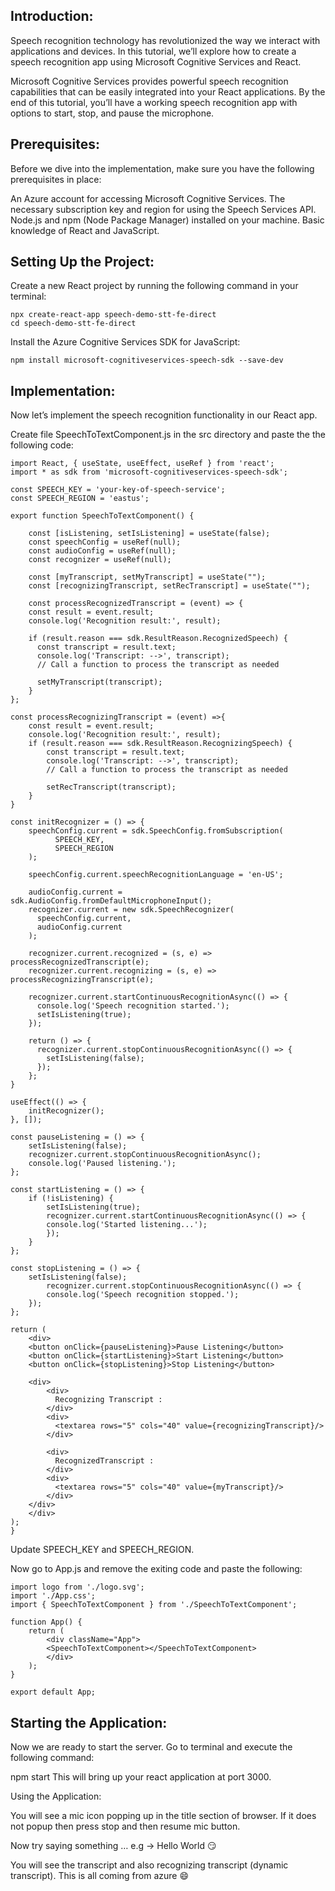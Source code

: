 ## Introduction:

Speech recognition technology has revolutionized the way we interact with applications and devices. In this tutorial, we’ll explore how to create a speech recognition app using Microsoft Cognitive Services and React.

Microsoft Cognitive Services provides powerful speech recognition capabilities that can be easily integrated into your React applications. By the end of this tutorial, you’ll have a working speech recognition app with options to start, stop, and pause the microphone.

## Prerequisites:

Before we dive into the implementation, make sure you have the following prerequisites in place:

An Azure account for accessing Microsoft Cognitive Services.
The necessary subscription key and region for using the Speech Services API.
Node.js and npm (Node Package Manager) installed on your machine.
Basic knowledge of React and JavaScript.
## Setting Up the Project:

Create a new React project by running the following command in your terminal:

    npx create-react-app speech-demo-stt-fe-direct
    cd speech-demo-stt-fe-direct
Install the Azure Cognitive Services SDK for JavaScript:

    npm install microsoft-cognitiveservices-speech-sdk --save-dev
## Implementation:

Now let’s implement the speech recognition functionality in our React app.

Create file SpeechToTextComponent.js in the src directory and paste the the following code:

    import React, { useState, useEffect, useRef } from 'react';
    import * as sdk from 'microsoft-cognitiveservices-speech-sdk';
    
    const SPEECH_KEY = 'your-key-of-speech-service';
    const SPEECH_REGION = 'eastus';
    
    export function SpeechToTextComponent() {
    
        const [isListening, setIsListening] = useState(false);
        const speechConfig = useRef(null);
        const audioConfig = useRef(null);
        const recognizer = useRef(null);
        
        const [myTranscript, setMyTranscript] = useState("");
        const [recognizingTranscript, setRecTranscript] = useState("");
        
        const processRecognizedTranscript = (event) => {
        const result = event.result;
        console.log('Recognition result:', result);
    
        if (result.reason === sdk.ResultReason.RecognizedSpeech) {
          const transcript = result.text;
          console.log('Transcript: -->', transcript);
          // Call a function to process the transcript as needed
    
          setMyTranscript(transcript);
        }
    };
    
    const processRecognizingTranscript = (event) =>{
        const result = event.result;
        console.log('Recognition result:', result);
        if (result.reason === sdk.ResultReason.RecognizingSpeech) {
            const transcript = result.text;
            console.log('Transcript: -->', transcript);
            // Call a function to process the transcript as needed
        
            setRecTranscript(transcript);
        }
    }
    
    const initRecognizer = () => {
        speechConfig.current = sdk.SpeechConfig.fromSubscription(
              SPEECH_KEY,
              SPEECH_REGION
        );
        
        speechConfig.current.speechRecognitionLanguage = 'en-US';
    
        audioConfig.current = sdk.AudioConfig.fromDefaultMicrophoneInput();
        recognizer.current = new sdk.SpeechRecognizer(
          speechConfig.current,
          audioConfig.current
        );
    
        recognizer.current.recognized = (s, e) => processRecognizedTranscript(e);
        recognizer.current.recognizing = (s, e) => processRecognizingTranscript(e);
    
        recognizer.current.startContinuousRecognitionAsync(() => {
          console.log('Speech recognition started.');
          setIsListening(true);
        });
    
        return () => {
          recognizer.current.stopContinuousRecognitionAsync(() => {
            setIsListening(false);
          });
        };
    }
    
    useEffect(() => {
        initRecognizer();
    }, []);
    
    const pauseListening = () => {
        setIsListening(false);
        recognizer.current.stopContinuousRecognitionAsync();
        console.log('Paused listening.');
    };
    
    const startListening = () => {
        if (!isListening) {
            setIsListening(true);
            recognizer.current.startContinuousRecognitionAsync(() => {
            console.log('Started listening...');
            });
        }
    };
    
    const stopListening = () => {
        setIsListening(false);
            recognizer.current.stopContinuousRecognitionAsync(() => {
            console.log('Speech recognition stopped.');
        });
    };
    
    return (
        <div>
        <button onClick={pauseListening}>Pause Listening</button>
        <button onClick={startListening}>Start Listening</button>
        <button onClick={stopListening}>Stop Listening</button>
    
        <div>
            <div>
              Recognizing Transcript :
            </div>
            <div>
              <textarea rows="5" cols="40" value={recognizingTranscript}/>
            </div>
            
            <div>
              RecognizedTranscript :
            </div>
            <div>
              <textarea rows="5" cols="40" value={myTranscript}/>
            </div>
        </div>
        </div>
    );
    }

Update SPEECH_KEY and SPEECH_REGION.

Now go to App.js and remove the exiting code and paste the following:

    import logo from './logo.svg';
    import './App.css';
    import { SpeechToTextComponent } from './SpeechToTextComponent';
    
    function App() {
        return (
            <div className="App">
            <SpeechToTextComponent></SpeechToTextComponent>
            </div>
        );
    }

    export default App;

## Starting the Application:

Now we are ready to start the server. Go to terminal and execute the following command:

npm start
This will bring up your react application at port 3000.

Using the Application:

You will see a mic icon popping up in the title section of browser. If it does not popup then press stop and then resume mic button.

Now try saying something … e.g -> Hello World 😏

You will see the transcript and also recognizing transcript (dynamic transcript). This is all coming from azure 😄

